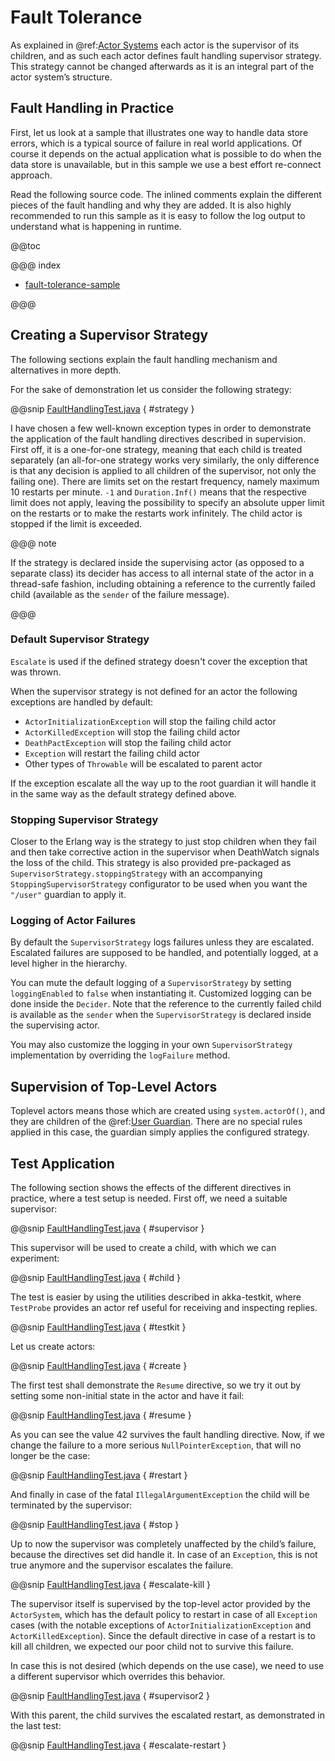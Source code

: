 # Fault Tolerance

As explained in @ref:[Actor Systems](../general/actor-systems.md) each actor is the supervisor of its
children, and as such each actor defines fault handling supervisor strategy.
This strategy cannot be changed afterwards as it is an integral part of the
actor system’s structure.

## Fault Handling in Practice

First, let us look at a sample that illustrates one way to handle data store errors,
which is a typical source of failure in real world applications. Of course it depends
on the actual application what is possible to do when the data store is unavailable,
but in this sample we use a best effort re-connect approach.

Read the following source code. The inlined comments explain the different pieces of
the fault handling and why they are added. It is also highly recommended to run this
sample as it is easy to follow the log output to understand what is happening in runtime.

@@toc

@@@ index

* [fault-tolerance-sample](fault-tolerance-sample.md)

@@@

## Creating a Supervisor Strategy

The following sections explain the fault handling mechanism and alternatives
in more depth.

For the sake of demonstration let us consider the following strategy:

@@snip [FaultHandlingTest.java](code/jdocs/actor/FaultHandlingTest.java) { #strategy }

I have chosen a few well-known exception types in order to demonstrate the
application of the fault handling directives described in <!-- FIXME: More than one link target with name supervision in path Some(/java/fault-tolerance.rst) --> supervision.
First off, it is a one-for-one strategy, meaning that each child is treated
separately (an all-for-one strategy works very similarly, the only difference
is that any decision is applied to all children of the supervisor, not only the
failing one). There are limits set on the restart frequency, namely maximum 10
restarts per minute. `-1` and `Duration.Inf()` means that the respective limit
does not apply, leaving the possibility to specify an absolute upper limit on the
restarts or to make the restarts work infinitely.
The child actor is stopped if the limit is exceeded.

@@@ note

If the strategy is declared inside the supervising actor (as opposed to
a separate class) its decider has access to all internal state of
the actor in a thread-safe fashion, including obtaining a reference to the
currently failed child (available as the `sender` of the failure message).

@@@

### Default Supervisor Strategy

`Escalate` is used if the defined strategy doesn't cover the exception that was thrown.

When the supervisor strategy is not defined for an actor the following
exceptions are handled by default:

 * `ActorInitializationException` will stop the failing child actor
 * `ActorKilledException` will stop the failing child actor
 * `DeathPactException` will stop the failing child actor
 * `Exception` will restart the failing child actor
 * Other types of `Throwable` will be escalated to parent actor

If the exception escalate all the way up to the root guardian it will handle it
in the same way as the default strategy defined above.

### Stopping Supervisor Strategy

Closer to the Erlang way is the strategy to just stop children when they fail
and then take corrective action in the supervisor when DeathWatch signals the
loss of the child. This strategy is also provided pre-packaged as
`SupervisorStrategy.stoppingStrategy` with an accompanying
`StoppingSupervisorStrategy` configurator to be used when you want the
`"/user"` guardian to apply it.

### Logging of Actor Failures

By default the `SupervisorStrategy` logs failures unless they are escalated.
Escalated failures are supposed to be handled, and potentially logged, at a level
higher in the hierarchy.

You can mute the default logging of a `SupervisorStrategy` by setting
`loggingEnabled` to `false` when instantiating it. Customized logging
can be done inside the `Decider`. Note that the reference to the currently
failed child is available as the `sender` when the `SupervisorStrategy` is
declared inside the supervising actor.

You may also customize the logging in your own `SupervisorStrategy` implementation
by overriding the `logFailure` method.

## Supervision of Top-Level Actors

Toplevel actors means those which are created using `system.actorOf()`, and
they are children of the @ref:[User Guardian](../general/supervision.md#user-guardian). There are no
special rules applied in this case, the guardian simply applies the configured
strategy.

## Test Application

The following section shows the effects of the different directives in practice,
where a test setup is needed. First off, we need a suitable supervisor:

@@snip [FaultHandlingTest.java](code/jdocs/actor/FaultHandlingTest.java) { #supervisor }

This supervisor will be used to create a child, with which we can experiment:

@@snip [FaultHandlingTest.java](code/jdocs/actor/FaultHandlingTest.java) { #child }

The test is easier by using the utilities described in <!-- FIXME: More than one link target with name akka-testkit in path Some(/java/fault-tolerance.rst) --> akka-testkit,
where `TestProbe` provides an actor ref useful for receiving and inspecting replies.

@@snip [FaultHandlingTest.java](code/jdocs/actor/FaultHandlingTest.java) { #testkit }

Let us create actors:

@@snip [FaultHandlingTest.java](code/jdocs/actor/FaultHandlingTest.java) { #create }

The first test shall demonstrate the `Resume` directive, so we try it out by
setting some non-initial state in the actor and have it fail:

@@snip [FaultHandlingTest.java](code/jdocs/actor/FaultHandlingTest.java) { #resume }

As you can see the value 42 survives the fault handling directive. Now, if we
change the failure to a more serious `NullPointerException`, that will no
longer be the case:

@@snip [FaultHandlingTest.java](code/jdocs/actor/FaultHandlingTest.java) { #restart }

And finally in case of the fatal `IllegalArgumentException` the child will be
terminated by the supervisor:

@@snip [FaultHandlingTest.java](code/jdocs/actor/FaultHandlingTest.java) { #stop }

Up to now the supervisor was completely unaffected by the child’s failure,
because the directives set did handle it. In case of an `Exception`, this is not
true anymore and the supervisor escalates the failure.

@@snip [FaultHandlingTest.java](code/jdocs/actor/FaultHandlingTest.java) { #escalate-kill }

The supervisor itself is supervised by the top-level actor provided by the
`ActorSystem`, which has the default policy to restart in case of all
`Exception` cases (with the notable exceptions of
`ActorInitializationException` and `ActorKilledException`). Since the
default directive in case of a restart is to kill all children, we expected our poor
child not to survive this failure.

In case this is not desired (which depends on the use case), we need to use a
different supervisor which overrides this behavior.

@@snip [FaultHandlingTest.java](code/jdocs/actor/FaultHandlingTest.java) { #supervisor2 }

With this parent, the child survives the escalated restart, as demonstrated in
the last test:

@@snip [FaultHandlingTest.java](code/jdocs/actor/FaultHandlingTest.java) { #escalate-restart }